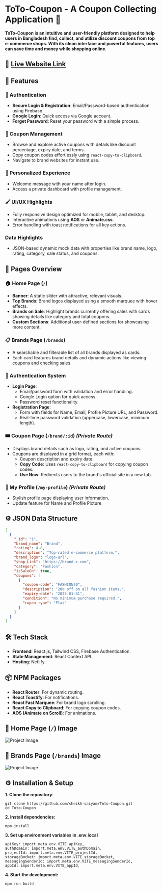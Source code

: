 # ToTo-Coupon - A Coupon Collecting Application 💸

**ToTo-Coupon is an intuitive and user-friendly platform designed to help users in Bangladesh find, collect, and utilize discount coupons from top e-commerce shops. With its clean interface and powerful features, users can save time and money while shopping online.**

## 🔗 [Live Website Link](https://saiyam-assignment9.netlify.app/)

## 🚀 Features

### 🔑 Authentication

- **Secure Login & Registration**: Email/Password-based authentication using Firebase.
- **Google Login**: Quick access via Google account.
- **Forget Password**: Reset your password with a simple process.

### 🛒 Coupon Management

- Browse and explore active coupons with details like discount percentage, expiry date, and terms.
- Copy coupon codes effortlessly using `react-copy-to-clipboard`.
- Navigate to brand websites for instant use.

### 🌟 Personalized Experience

- Welcome message with your name after login.
- Access a private dashboard with profile management.

### 🖌️ UI/UX Highlights

- Fully responsive design optimized for mobile, tablet, and desktop.
- Interactive animations using **AOS** or **Animate.css**.
- Error handling with toast notifications for all key actions.

### Data Highlights

- JSON-based dynamic mock data with properties like brand name, logo, rating, category, sale status, and coupons.

## 📄 Pages Overview

### 🏠 Home Page (`/`)

- **Banner**: A static slider with attractive, relevant visuals.
- **Top Brands**: Brand logos displayed using a smooth marquee with hover effects.
- **Brands on Sale**: Highlight brands currently offering sales with cards showing details like category and total coupons.
- **Custom Sections**: Additional user-defined sections for showcasing more content.

### 📋 Brands Page (`/brands`)

- A searchable and filterable list of all brands displayed as cards.
- Each card features brand details and dynamic actions like viewing coupons and checking sales.

### 🔐 Authentication System

- **Login Page**:
  - Email/password form with validation and error handling.
  - Google Login option for quick access.
  - Password reset functionality.
- **Registration Page**:
  - Form with fields for Name, Email, Profile Picture URL, and Password.
  - Real-time password validation (uppercase, lowercase, minimum length).

### 🎟️ Coupon Page (`/brand/:id`) _(Private Route)_

- Displays brand details such as logo, rating, and active coupons.
- Coupons are displayed in a grid format, each with:
  - Coupon description and expiry date.
  - **Copy Code**: Uses `react-copy-to-clipboard` for copying coupon codes.
  - **Use Now**: Redirects users to the brand's official site in a new tab.

### 👤 My Profile (`/my-profile`) _(Private Route)_

- Stylish profile page displaying user information.
- Update feature for Name and Profile Picture.

## ⚙️ JSON Data Structure

```json
[
  {
    "_id": "1",
    "brand_name": "Brand",
    "rating": 4.8,
    "description": "Top-rated e-commerce platform.",
    "brand_logo": "logo-url",
    "shop_Link": "https://brand-x.com",
    "category": "Fashion",
    "isSaleOn": true,
    "coupons": [
      {
        "coupon-code": "FASHION20",
        "description": "20% off on all fashion items.",
        "expiry-date": "2025-01-31",
        "condition": "No minimum purchase required.",
        "cupon_type": "Flat"
      }
    ]
  }
]
```

## 🛠️ Tech Stack

- **Frontend**: React.js, Tailwind CSS, Firebase Authentication.
- **State Management**: React Context API.
- **Hosting**: Netlify.

## 📦 NPM Packages

- **React Router**: For dynamic routing.
- **React Toastify**: For notifications.
- **React Fast Marquee**: For brand logo scrolling.
- **React Copy to Clipboard**: For copying coupon codes.
- **AOS (Animate on Scroll)**: For animations.

## 📸 Home Page (`/`) Image

![Project Image](https://i.ibb.co.com/QM3qfXM/saiyam-assignment9-netlify-app.png)

## 📸 Brands Page (`/brands`) Image

![Project Image](https://i.ibb.co.com/TmQCQ91/saiyam-assignment9-netlify-app-brands.png)


## ⚙️ Installation & Setup  

**1. Clone the repository**:  
```
git clone https://github.com/sheikh-saiyam/Toto-Coupon.git
cd Toto-Coupon
```

**2. Install dependencies:**
```
npm install
```

**3. Set up environment variables in .env.local**
```
apiKey: import.meta.env.VITE_apiKey,
authDomain: import.meta.env.VITE_authDomain,
projectId: import.meta.env.VITE_projectId,
storageBucket: import.meta.env.VITE_storageBucket,
messagingSenderId: import.meta.env.VITE_messagingSenderId,
appId: import.meta.env.VITE_appId,
```

**4. Start the development:**
```
npm run build
```
